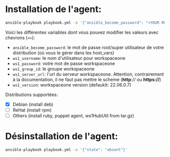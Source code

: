 # Installation de l'agent:

```bash
ansible-playbook playbook.yml -e '{"ansible_become_password": "<YOUR ROOT PASSWORD>", "ws1_username": "<YOUR WS1 USER NAME>", "ws1_password": "<YOUR WS1 PASSWD>", "ws1_server_url": "<WS1 URL>", "ws1_group_id": "<WS1 GROUP ID>", "state": "present"}'
```

Voici les différentes variables dont vous pouvez modifier les valeurs avec chevrons (`<>`):
* `ansible_become_password`: le mot de passe root/super utilisateur de votre distribution (où vous le gérer dans les host_vars)
* `ws1_username`: le nom d'utilisateur pour workspaceone
* `ws1_password`: votre mot de passe workspaceone
* `ws1_group_id`: le groupe workspaceone
* `ws1_server_url`: l'url du serveur workspaceone. Attention, contrairement à la documentation, il ne faut pas mettre le scheme (**http**:// ou **https://**)
* `ws1_version`: workspaceone version (defauklt: 22.06.0.7)

Distributions supportées:
* [X] Debian (install deb)
* [ ] ReHat (install rpm)
* [ ] Others (install ruby, puppet agent, ws1HubUtil from tar.gz)

# Désinstallation de l'agent:

```bash
ansible-playbook playbook.yml -e '{"state": "absent"}'
```
